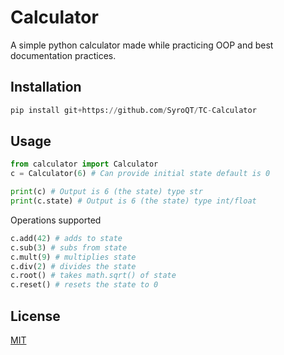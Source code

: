 # Calculator
A simple python calculator made while practicing OOP and best documentation practices.

##  Installation

```python
pip install git+https://github.com/SyroQT/TC-Calculator
```

## Usage
```python
from calculator import Calculator
c = Calculator(6) # Can provide initial state default is 0

print(c) # Output is 6 (the state) type str
print(c.state) # Output is 6 (the state) type int/float
```

Operations supported

```python
c.add(42) # adds to state
c.sub(3) # subs from state
c.mult(9) # multiplies state
c.div(2) # divides the state
c.root() # takes math.sqrt() of state
c.reset() # resets the state to 0
```

## License
[MIT](https://choosealicense.com/licenses/mit/)

